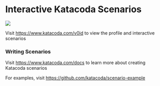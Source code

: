 # Interactive Katacoda Scenarios

[![](http://shields.katacoda.com/katacoda/v0id/count.svg)](https://www.katacoda.com/v0id "Get your profile on Katacoda.com")

Visit https://www.katacoda.com/v0id to view the profile and interactive scenarios

### Writing Scenarios
Visit https://www.katacoda.com/docs to learn more about creating Katacoda scenarios

For examples, visit https://github.com/katacoda/scenario-example
